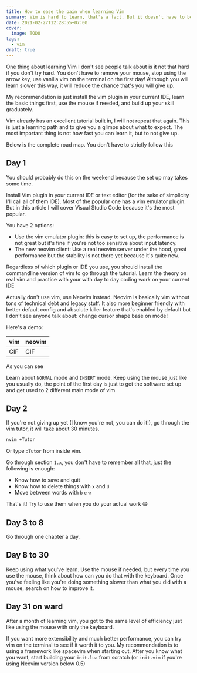 ```yaml
---
title: How to ease the pain when learning Vim
summary: Vim is hard to learn, that's a fact. But it doesn't have to be (that) painful. This article will cover a road map and how to not get frustrated when learning vim
date: 2021-02-27T12:28:55+07:00
cover:
  image: TODO
tags:
  - vim
draft: true
---
```


One thing about learning Vim I don't see people talk about is it not that hard if you don't try hard. You don't have to remove your mouse, stop using the arrow key, use vanilla vim on the terminal on the first day! Although you will learn slower this way, it will reduce the chance that's you will give up.

My recommendation is just install the vim plugin in your current IDE, learn the basic things first, use the mouse if needed, and build up your skill graduately.

Vim already has an excellent tutorial built in, I will not repeat that again.
This is just a learning path and to give you a glimps about what to expect.
The most important thing is not how fast you can learn it, but to not give up.

Below is the complete road map. You don't have to strictly follow this

## Day 1

You should probably do this on the weekend because the set up may takes some time.

Install Vim plugin in your current IDE or text editor (for the sake of simplicity I'll call all of them IDE).
Most of the popular one has a vim emulator plugin.
But in this article I will cover Visual Studio Code because it's the most popular.

You have 2 options:

  - Use the vim emulator plugin: this is easy to set up, the performance is not great but it's fine if you're not too sensitive about input latency.
  - The new neovim client: Use a real neovim server under the hood, great performance but the stability is not there yet because it's quite new.

Regardless of which plugin or IDE you use, you should install the commandline version of vim to go through the tutorial.
Learn the theory on real vim and practice with your with day to day coding work on your current IDE

Actually don't use vim, use Neovim instead.
Neovim is basically vim without tons of technical debt and legacy stuff.
It also more beginner friendly with better default config and absolute killer feature that's enabled by default but I don't see anyone talk about: change cursor shape base on mode!

Here's a demo:

| vim | neovim |
|-----|--------|
| GIF | GIF |

As you can see 

Learn about `NORMAL` mode and `INSERT` mode. Keep using the mouse just like you usually do, the point of the first day is just to get the software set up and get used to 2 different main mode of vim.

## Day 2

If you're not giving up yet (I know you're not, you can do it!), go through the vim tutor, it will take about 30 minutes.

```sh
nvim +Tutor
```

Or type `:Tutor` from inside vim.

Go through section `1.x`, you don't have to remember all that, just the following is enough:

- Know how to save and quit
- Know how to delete things with `x` and `d`
- Move between words with `b` `e` `w`

That's it! Try to use them when you do your actual work :smile:

## Day 3 to 8

Go through one chapter a day.

## Day 8 to 30

Keep using what you've learn.
Use the mouse if needed, but every time you use the mouse, think about how can you do that with the keyboard.
Once you've feeling like you're doing something slower than what you did with a mouse, search on how to improve it.

## Day 31 on ward

After a month of learning vim, you got to the same level of efficiency just like using the mouse with only the keyboard.

If you want more extensibility and much better performance, you can try vim on the terminal to see if it worth it to you.
My recommendation is to using a framework like spacevim when starting out.
After you know what you want, start building your `init.lua` from scratch (or `init.vim` if you're using Neovim version below 0.5)
